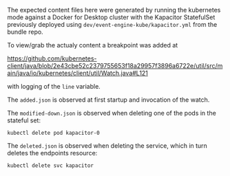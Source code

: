 The expected content files here were generated by running the kubernetes mode against a
Docker for Desktop cluster with the Kapacitor StatefulSet previously deployed using 
`dev/event-engine-kube/kapacitor.yml` from the bundle repo. 

To view/grab the actualy content a breakpoint was added at

https://github.com/kubernetes-client/java/blob/2e43cbe52c2379755653f18a29957f3896a6722e/util/src/main/java/io/kubernetes/client/util/Watch.java#L121

with logging of the `line` variable.

The `added.json` is observed at first startup and invocation of the watch.

The `modified-down.json` is observed when deleting one of the pods in the stateful set:

```
kubectl delete pod kapacitor-0
```

The `deleted.json` is observed when deleting the service, which in turn deletes the endpoints
resource:

```
kubectl delete svc kapacitor
```

